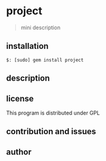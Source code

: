 project
=======

> mini description

installation
------------

    $: [sudo] gem install project

description
-----------


license
-------

This program is distributed under GPL 

contribution and issues
-----------------------

author
------
